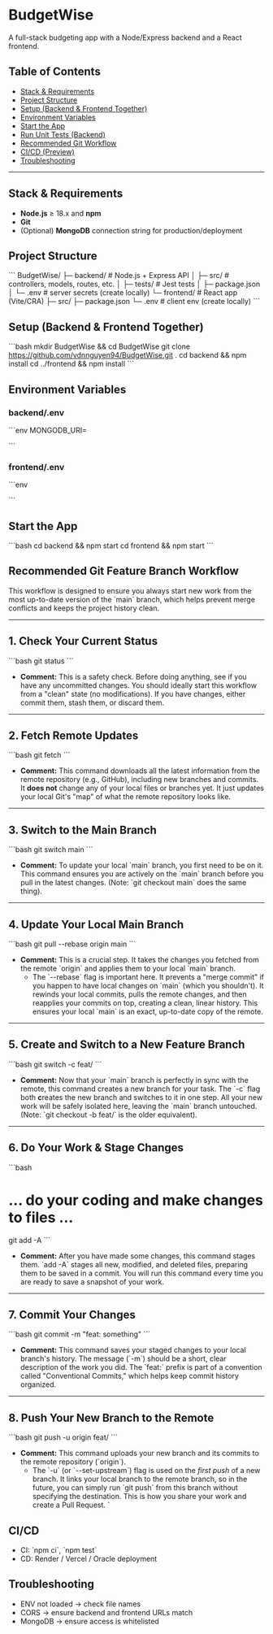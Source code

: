 # BudgetWise

A full-stack budgeting app with a Node/Express backend and a React frontend.

## Table of Contents
- [Stack & Requirements](#stack--requirements)
- [Project Structure](#project-structure)
- [Setup (Backend & Frontend Together)](#setup-backend--frontend-together)
- [Environment Variables](#environment-variables)
- [Start the App](#start-the-app)
- [Run Unit Tests (Backend)](#run-unit-tests-backend)
- [Recommended Git Workflow](#recommended-git-workflow)
- [CI/CD (Preview)](#cicd-preview)
- [Troubleshooting](#troubleshooting)

---

## Stack & Requirements
- **Node.js** ≥ 18.x and **npm**
- **Git**
- (Optional) **MongoDB** connection string for production/deployment

## Project Structure
\`\`\`
BudgetWise/
├─ backend/       # Node.js + Express API
│  ├─ src/        # controllers, models, routes, etc.
│  ├─ tests/      # Jest tests
│  ├─ package.json
│  └─ .env        # server secrets (create locally)
└─ frontend/      # React app (Vite/CRA)
   ├─ src/
   ├─ package.json
   └─ .env        # client env (create locally)
\`\`\`

## Setup (Backend & Frontend Together)
\`\`\`bash
mkdir BudgetWise && cd BudgetWise
git clone https://github.com/vdnnguyen94/BudgetWise.git .
cd backend && npm install
cd ../frontend && npm install
\`\`\`

## Environment Variables

### backend/.env
\`\`\`env
MONGODB_URI=

\`\`\`

### frontend/.env 
\`\`\`env

\`\`\`


## Start the App
\`\`\`bash
cd backend && npm start
cd frontend && npm start
\`\`\`


## Recommended Git Feature Branch Workflow

This workflow is designed to ensure you always start new work from the most up-to-date version of the \`main\` branch, which helps prevent merge conflicts and keeps the project history clean.

---

## 1. Check Your Current Status
\`\`\`bash
git status
\`\`\`
* **Comment:** This is a safety check. Before doing anything, see if you have any uncommitted changes. You should ideally start this workflow from a "clean" state (no modifications). If you have changes, either commit them, stash them, or discard them.

---

## 2. Fetch Remote Updates
\`\`\`bash
git fetch
\`\`\`
* **Comment:** This command downloads all the latest information from the remote repository (e.g., GitHub), including new branches and commits. It **does not** change any of your local files or branches yet. It just updates your local Git's "map" of what the remote repository looks like.

---

## 3. Switch to the Main Branch
\`\`\`bash
git switch main
\`\`\`
* **Comment:** To update your local \`main\` branch, you first need to be on it. This command ensures you are actively on the \`main\` branch before you pull in the latest changes. (Note: \`git checkout main\` does the same thing).

---

## 4. Update Your Local Main Branch
\`\`\`bash
git pull --rebase origin main
\`\`\`
* **Comment:** This is a crucial step. It takes the changes you fetched from the remote \`origin\` and applies them to your local \`main\` branch.
    * The \`--rebase\` flag is important here. It prevents a "merge commit" if you happen to have local changes on \`main\` (which you shouldn't). It rewinds your local commits, pulls the remote changes, and then reapplies your commits on top, creating a clean, linear history. This ensures your local \`main\` is an exact, up-to-date copy of the remote.

---

## 5. Create and Switch to a New Feature Branch
\`\`\`bash
git switch -c feat/<task>
\`\`\`
* **Comment:** Now that your \`main\` branch is perfectly in sync with the remote, this command creates a new branch for your task. The \`-c\` flag both **c**reates the new branch and switches to it in one step. All your new work will be safely isolated here, leaving the \`main\` branch untouched. (Note: \`git checkout -b feat/<task>\` is the older equivalent).

---

## 6. Do Your Work & Stage Changes
\`\`\`bash
# ... do your coding and make changes to files ...
git add -A
\`\`\`
* **Comment:** After you have made some changes, this command stages them. \`add -A\` stages all new, modified, and deleted files, preparing them to be saved in a commit. You will run this command every time you are ready to save a snapshot of your work.

---

## 7. Commit Your Changes
\`\`\`bash
git commit -m "feat: something"
\`\`\`
* **Comment:** This command saves your staged changes to your local branch's history. The message (\`-m\`) should be a short, clear description of the work you did. The \`feat:\` prefix is part of a convention called "Conventional Commits," which helps keep commit history organized.

---

## 8. Push Your New Branch to the Remote
\`\`\`bash
git push -u origin feat/<task>
\`\`\`
* **Comment:** This command uploads your new branch and its commits to the remote repository (\`origin\`).
    * The \`-u\` (or \`--set-upstream\`) flag is used on the *first push* of a new branch. It links your local branch to the remote branch, so in the future, you can simply run \`git push\` from this branch without specifying the destination. This is how you share your work and create a Pull Request.
`

## CI/CD
- CI: \`npm ci\`, \`npm test\`
- CD: Render / Vercel / Oracle deployment

## Troubleshooting
- ENV not loaded → check file names
- CORS → ensure backend and frontend URLs match
- MongoDB → ensure access is whitelisted

